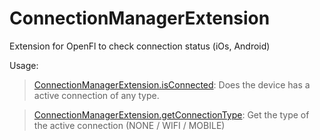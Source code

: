 # ConnectionManagerExtension
Extension for OpenFl to check connection status (iOs, Android)

Usage:
>[ConnectionManagerExtension.isConnected](): Does the device has a active connection of any type.

>[ConnectionManagerExtension.getConnectionType](): Get the type of the active connection (NONE / WIFI / MOBILE)